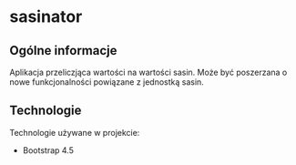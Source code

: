# sasinator

## Ogólne informacje
Aplikacja przeliczjąca wartości na wartości sasin.
Może być poszerzana o nowe funkcjonalności powiązane z jednostką sasin.
	
## Technologie
Technologie używane w projekcie:
* Bootstrap 4.5
